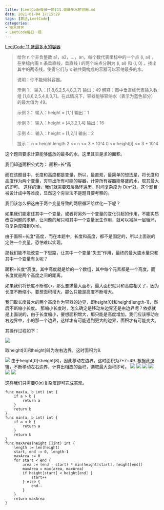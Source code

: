 ```yaml
---
title: [LeetCode每日一题]11.盛最多水的容器.md
date: 2021-01-04 17:15:29
tags: [算法,LeetCode]
categories:
- 技术博客
- LeetCode每日一题
---
```


 [LeetCode 11.盛最多水的容器](https://leetcode-cn.com/problems/container-with-most-water/description/)

<!-- more -->

 > 给你 n 个非负整数 a1，a2，...，an，每个数代表坐标中的一个点 (i, ai) 。在坐标内画 n 条垂直线，垂直线 i 的两个端点分别为
 > (i, ai) 和 (i, 0) 。找出其中的两条线，使得它们与 x 轴共同构成的容器可以容纳最多的水。
 >
 > 说明：你不能倾斜容器。
 >
 > 示例 1：
 > 输入：[1,8,6,2,5,4,8,3,7]
 > 输出：49
 > 解释：图中垂直线代表输入数组 [1,8,6,2,5,4,8,3,7]。在此情况下，容器能够容纳水（表示为蓝色部分）的最大值为 49。
 >
 >
 > 示例 2：
 > 输入：height = [1,1]
 > 输出：1
 >
 > 示例 3：
 > 输入：height = [4,3,2,1,4]
 > 输出：16
 >
 > 示例 4：
 > 输入：height = [1,2,1]
 > 输出：2
 >
 > 提示：
 > n = height.length
 > 2 <= n <= 3 * 10^4
 > 0 <= height[i] <= 3 * 10^4

这个题目要求计算能够盛放的最多的水，这里其实是求的面积。

我们知道面积公式为： 面积=长*高

而在该题目中，长度和高度都是变量，所以，最直观，最简单的想法是，将长度和高度作为两个变量，穷举出所有可能的容器，计算所有容器能够盛的水，取其最大的即可。
这样的话，我们就需要双层循环遍历，时间复杂度为 O(n^2)。这个题目被设计成中等难度，显然这个穷举法不是题目要考察的。

我们该怎么把这由于两个变量导致的两层循环给优化一下呢？

如果我们能定住其中一个变量，或者将另外一个变量的变化引起的作用，不能实质改变问题的求解，让问题的解只和其中一个变量发生作用，就可以减掉一层循环，将复杂度降到O(n)。

由于面积=长度*高度，而在本题中，长度和高度，都不是固定的，所以上面说的定住一个变量，恐怕难以实现。

那我们能不能改变一下思路，让其中一个变量“失去”作用，最终的最大盛水量只和其中一个变量有关呢？

面积=长度*高度。其中高度就是给的一个数组，其中每个元素都是一个高度，而长度就是两个高度之间的距离。

如果我们将长度不断缩小，那么要求最大面积，最大面积就只和高度相关了，因为长度不断缩小，要想面积增大，那么只能是高度不断增大。

我们取长度最大的两个高度作为容器的边界，即height[0]和height[length-1]，然后不断缩小长度。
那缩小长度时，怎么确定是移动左边界还是右边界呢？依据就是上面说的，由于长度缩小，要想面积增大，那只能是高度增加，我们应该移动左右边界中，小的那一个边界，这样才有可能遇到更大的边界，面积才有可能变大。

其操作过程如下：

![](https://img-vnote-1251075307.cos.ap-beijing.myqcloud.com/1609755698_20210104181147641_416578513.png)

取height[0]和height[8]为左右边界，这时面积为8.

![](https://img-vnote-1251075307.cos.ap-beijing.myqcloud.com/1609755699_20210104181325218_638378771.png)
由于height[0]<height[8]，因此移动左边界，这时面积为7*7=49.
根据此逻辑，不断移动左右边界，计算出相应的面积，选取最大面积即可。
![](https://img-vnote-1251075307.cos.ap-beijing.myqcloud.com/1609755700_20210104181603597_403703785.png)
![](https://img-vnote-1251075307.cos.ap-beijing.myqcloud.com/1609755700_20210104181734230_1148673622.png)
![](https://img-vnote-1251075307.cos.ap-beijing.myqcloud.com/1609755701_20210104181746888_2027062071.png)
![](https://img-vnote-1251075307.cos.ap-beijing.myqcloud.com/1609755702_20210104181758478_1151651289.png)
![](https://img-vnote-1251075307.cos.ap-beijing.myqcloud.com/1609755702_20210104181809496_533103812.png)
![](https://img-vnote-1251075307.cos.ap-beijing.myqcloud.com/1609755703_20210104181819061_573993000.png)

这样我们只需要O(n)复杂度即可完成实现。

```golang
func max(a, b int) int {
	if a > b {
		return a
	}
	return b
}
func min(a, b int) int {
	if a < b {
		return a
	}
	return b
}
func maxArea(height []int) int {
	length := len(height)
	start, end := 0, length-1
	maxArea := 0
	for start < end {
		area := (end - start) * min(height[start], height[end])
		maxArea = max(area, maxArea)
		if height[start] < height[end] {
			start++
		} else {
			end--
		}
	}
	return maxArea
}
```

